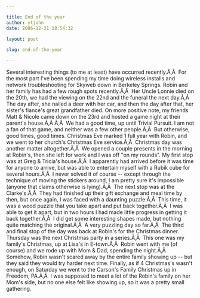 ```yaml
---

title: End of the year
author: ytjohn
date: 2006-12-31 18:54:32

layout: post

slug: end-of-the-year

---
```

Several interesting things (to me at least) have occurred recently.Ã‚Â  For the most part I've been spending my time doing wireless installs and network troubleshooting for Skyweb down in Berkeley Springs.
Robin and her family has had a few rough spots recently.Ã‚Â  Her Uncle Lonnie died on the 20th, we had the viewing on the 22nd and the funeral the next day.Ã‚Â   The day after, she nailed a deer with her car, and then the day after that, her sister's fiance's great grandfather died.
On more positive note, my friends Matt &amp; Nicole came down on the 23rd and hosted a game night at their parent's house.Ã‚Â Ã‚Â  We had a good time, up until Trivial Pursuit. I am not a fan of that game, and neither was a few other people.Ã‚Â  But otherwise, good times, good times.
Christmas Eve marked 1 full year with Robin, and we went to her church's Christmas Eve service.Ã‚Â  Christmas day was another matter altogether.Ã‚Â  We opened a couple presents in the morning at Robin's, then she left for work and I was off "on my rounds".
My first stop was at Greg &amp; Tricia's house.Ã‚Â  I apparently had arrived before it was time for anyone to arrive, but was able to entertain myself with a Rubik cube for several hours.Ã‚Â  I never solved it of course -- except through the technique of moving the stickers around, I am pretty sure it's impossible (anyone that claims otherwise is lying).Ã‚Â  The next stop was at the Clarke's.Ã‚Â  They had finished up their gift exchange and meal time by then, but once again, I was faced with a daunting puzzle.Ã‚Â  This time, it was a wood puzzle that you take apart and put back together.Ã‚Â  I was able to get it apart, but in two hours I had made little progress in getting it back together.Ã‚Â  I did get some interesting shapes made, but nothing quite matching the original.Ã‚Â  A very puzzling day so far.Ã‚Â  The third and final stop of the day was back at Robin's for the Christmas dinner.
Thursday was the next Christmas party in a series.Ã‚Â  This one was my family's Christmas, up at Lisa's in E-town.Ã‚Â  Robin went with me (of course) and we rode up with Mom &amp; Dad, spending the night.Ã‚Â  Somehow, Robin wasn't scared away by the entire family showing up -- but they said they would try harder next time.
Finally, as if 4 Christmas's wasn't enough, on Saturday we went to the Carson's Family Christmas up in Freedom, PA.Ã‚Â  I was supposed to meet a lot of the Robin's family on her Mom's side, but no one else felt like showing up, so it was a pretty small gathering.
